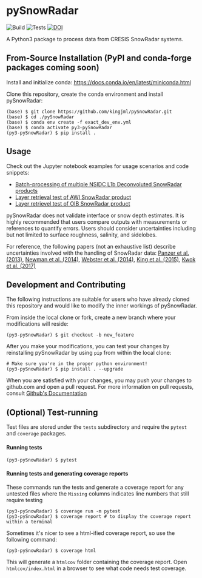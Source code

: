 # pySnowRadar

![Build](https://github.com/kingjml/pySnowRadar/workflows/Build/badge.svg) ![Tests](https://github.com/kingjml/pySnowRadar/workflows/Tests/badge.svg) [![DOI](https://zenodo.org/badge/DOI/10.5281/zenodo.4071801.svg)](https://doi.org/10.5281/zenodo.4071801)



A Python3 package to process data from CRESIS SnowRadar systems.

## From-Source Installation (PyPI and conda-forge packages coming soon)

Install and initialize conda:  https://docs.conda.io/en/latest/miniconda.html

Clone this repository, create the conda environment and install pySnowRadar:
  ```
  (base) $ git clone https://github.com/kingjml/pySnowRadar.git
  (base) $ cd ./pySnowRadar
  (base) $ conda env create -f exact_dev_env.yml
  (base) $ conda activate py3-pySnowRadar
  (py3-pySnowRadar) $ pip install . 
  ```

## Usage

Check out the Jupyter notebook examples for usage scenarios and code snippets:

 - [Batch-processing of multiple NSIDC L1b Deconvoluted SnowRadar products](https://github.com/kingjml/pySnowRadar/blob/master/notebooks/retrieval_batch_example.ipynb)
 - [Layer retrieval test of AWI SnowRadar product](https://github.com/kingjml/pySnowRadar/blob/master/notebooks/retrieval_awi_example.ipynb)
 - [Layer retrievel test of OIB SnowRadar product](https://github.com/kingjml/pySnowRadar/blob/master/notebooks/retrieval_oib_example.ipynb)
 
pySnowRadar does not validate interface or snow depth estimates. It is highly recommended that users compare outputs with measurements or references to quantify errors. Users should consider uncertainties including but not limited to surface roughness, salinity, and sidelobes.

For reference, the following papers (not an exhaustive list) describe uncertainties involved with the handling of SnowRadar data: [Panzer et al. (2013)]( https://www.cambridge.org/core/journals/journal-of-glaciology/article/an-ultrawideband-microwave-radar-for-measuring-snow-thickness-on-sea-ice-and-mapping-nearsurface-internal-layers-in-polar-firn/FF5CAF1FE9DBAD5847FF41995C1B1926), [Newman et al. (2014)](https://agupubs.onlinelibrary.wiley.com/doi/full/10.1002/2014JC010284), [Webster et al. (2014)](https://agupubs.onlinelibrary.wiley.com/doi/full/10.1002/2014JC009985), [King et al. (2015)](https://agupubs.onlinelibrary.wiley.com/doi/full/10.1002/2015GL066389), [Kwok et al. (2017)]( https://www.the-cryosphere.net/11/2571/2017/) 


## Development and Contributing

The following instructions are suitable for users who have already cloned this repository and would like to modify the inner workings of pySnowRadar.

From inside the local clone or fork, create a new branch where your modifications will reside:
  ```
  (py3-pySnowRadar) $ git checkout -b new_feature
  ```
  
After you make your modifications, you can test your changes by reinstalling pySnowRadar by using `pip` from within the local clone:

  ```
  # Make sure you're in the proper python environment!
  (py3-pySnowRadar) $ pip install . --upgrade
  ```
  
When you are satisfied with your changes, you may push your changes to github.com and open a pull request. For more information on pull requests, consult [Github's Documentation](https://help.github.com/en/github/collaborating-with-issues-and-pull-requests/about-pull-requests)

## (Optional) Test-running
Test files are stored under the `tests` subdirectory and require the `pytest` and `coverage` packages.

#### Running tests

```
(py3-pySnowRadar) $ pytest 
```

#### Running tests and generating coverage reports
These commands run the tests and generate a coverage report for any untested files where the `Missing` columns indicates line numbers that still require testing

```
(py3-pySnowRadar) $ coverage run -m pytest
(py3-pySnowRadar) $ coverage report # to display the coverage report within a terminal
```

Sometimes it's nicer to see a html-ified coverage report, so use the following command:

```
(py3-pySnowRadar) $ coverage html 
```

This will generate a `htmlcov` folder containing the coverage report. Open `htmlcov/index.html` in a browser to see what code needs test coverage.
